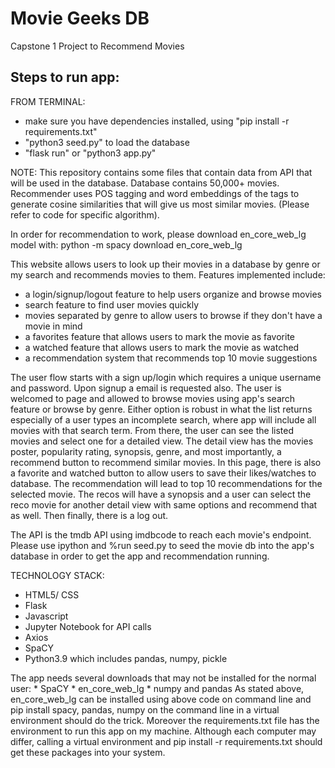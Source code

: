 # Movie Geeks DB
Capstone 1 Project to Recommend Movies 

## Steps to run app:
FROM TERMINAL:
 * make sure you have dependencies installed, using "pip install -r requirements.txt"
 * "python3 seed.py" to load the database
 * "flask run" or "python3 app.py"

NOTE:
This repository contains some files that contain data from API that will be used in the database. Database contains 50,000+ movies. Recommender uses POS tagging and word embeddings of the tags to generate cosine similarities that will give us most similar movies. (Please refer to code for specific algorithm). 

In order for recommendation to work, please download en_core_web_lg model with:
python -m spacy download en_core_web_lg 


This website allows users to look up their movies in a database by genre or my search and recommends movies to them. Features implemented include:
* a login/signup/logout feature to help users organize and browse movies 
* search feature to find user movies quickly
* movies separated by genre to allow users to browse if they don't have a movie in mind
* a favorites feature that allows users to mark the movie as favorite
* a watched feature that allows users to mark the movie as watched
* a recommendation system that recommends top 10 movie suggestions

The user flow starts with a sign up/login which requires a unique username and password. Upon signup a email is requested also. The user is welcomed to page and allowed to browse movies using app's search feature or browse by genre. Either option is robust in what the list returns especially of a user types an incomplete search, where app will include all movies with that search term. From there, the user can see the listed movies and select one for a detailed view. The detail view has the movies poster, popularity rating, synopsis, genre, and most importantly, a recommend button to recommend similar movies. In this page, there is also a favorite and watched button to allow users to save their likes/watches to database. The recommendation will lead to top 10 recommendations for the selected movie. The recos will have a synopsis and a user can select the reco movie for another detail view with same options and recommend that as well. Then finally, there is a log out.

The API is the tmdb API using imdbcode to reach each movie's endpoint. Please use ipython and %run seed.py to seed the movie db into the app's database in order to get the app and recommendation running. 

TECHNOLOGY STACK: 
* HTML5/ CSS
* Flask
* Javascript
* Jupyter Notebook for API calls
* Axios
* SpaCY
* Python3.9 which includes pandas, numpy, pickle

The app needs several downloads that may not be installed for the normal user:
    * SpaCY
    * en_core_web_lg
    * numpy and pandas
As stated above, en_core_web_lg can be installed using above code on command line and pip install spacy, pandas, numpy on the command line in a virtual environment should do the trick. Moreover the requirements.txt file has the environment to run this app on my machine. Although each computer may differ, calling a virtual environment and pip install -r requirements.txt should get these packages into your system.
